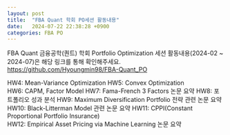 ```yaml
---
layout: post
title:  "FBA Quant 학회 PO세션 활동내용"
date:   2024-07-22 22:38:28 +0900
categories: FBA PO
---  
```


FBA Quant 금융공학(퀀트) 학회 Portfolio Optimization 세션 활동내용(2024-02 ~ 2024-07)은 해당 링크를 통해 확인해주세요.
https://github.com/Hyoungmin98/FBA-Quant_PO

HW4: Mean-Variance Optimization 
HW5: Convex Optimization   
HW6: CAPM, Factor Model
HW7: Fama-French 3 Factors 논문 요약
HW8: 포트폴리오 성과 분석
HW9: Maximum Diversification Portfolio 전략 관련 논문 요약
HW10: Black-Litterman Model 관련 논문 요약
HW11: CPPI(Constant Proportional Portfolio Insurance)  
HW12: Empirical Asset Pricing via Machine Learning 논문 요약 
